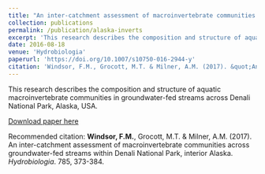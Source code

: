 ```yaml
---
title: "An inter-catchment assessment of macroinvertebrate communities across groundwater-fed streams within Denali National Park, interior Alaska"
collection: publications
permalink: /publication/alaska-inverts
excerpt: 'This research describes the composition and structure of aquatic macroinvertebrate communities in groundwater-fed streams across Denali National Park, Alaska, USA.'
date: 2016-08-18
venue: 'Hydrobiologia'
paperurl: 'https://doi.org/10.1007/s10750-016-2944-y'
citation: 'Windsor, F.M., Grocott, M.T. & Milner, A.M. (2017). &quot;An inter-catchment assessment of macroinvertebrate communities across groundwater-fed streams within Denali National Park, interior Alaska.&quot; <i>Hydrobiologia</i>. 785, 373-384.'
---
```

This research describes the composition and structure of aquatic macroinvertebrate communities in groundwater-fed streams across Denali National Park, Alaska, USA. 

[Download paper here](https://doi.org/10.1007/s10750-016-2944-y)

Recommended citation: <b>Windsor, F.M.</b>, Grocott, M.T. & Milner, A.M. (2017). An inter-catchment assessment of macroinvertebrate communities across groundwater-fed streams within Denali National Park, interior Alaska. <i>Hydrobiologia</i>. 785, 373-384.
